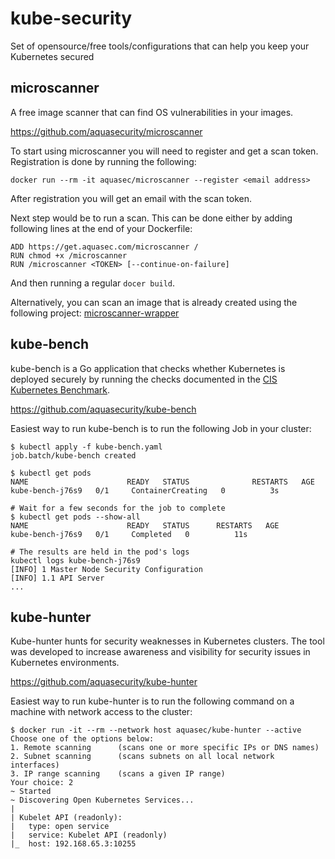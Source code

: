 # kube-security
Set of opensource/free tools/configurations that can help you keep your Kubernetes secured

## microscanner
A free image scanner that can find OS vulnerabilities in your images.

https://github.com/aquasecurity/microscanner

To start using microscanner you will need to register and get a scan token.
Registration is done by running the following:

```
docker run --rm -it aquasec/microscanner --register <email address>
```
After registration you will get an email with the scan token.

Next step would be to run a scan. This can be done either by adding following lines at the end of your Dockerfile:

```
ADD https://get.aquasec.com/microscanner /
RUN chmod +x /microscanner
RUN /microscanner <TOKEN> [--continue-on-failure]
```
And then running a regular ```docer build```.

Alternatively, you can scan an image that is already created using the following project:
[microscanner-wrapper](https://github.com/lukebond/microscanner-wrapper) 

## kube-bench
kube-bench is a Go application that checks whether Kubernetes is deployed securely by running the checks documented in the [CIS Kubernetes Benchmark](https://www.cisecurity.org/benchmark/kubernetes/).

https://github.com/aquasecurity/kube-bench

Easiest way to run kube-bench is to run the following Job in your cluster:

```
$ kubectl apply -f kube-bench.yaml
job.batch/kube-bench created

$ kubectl get pods
NAME                      READY   STATUS              RESTARTS   AGE
kube-bench-j76s9   0/1     ContainerCreating   0          3s

# Wait for a few seconds for the job to complete
$ kubectl get pods --show-all
NAME                      READY   STATUS      RESTARTS   AGE
kube-bench-j76s9   0/1     Completed   0          11s

# The results are held in the pod's logs
kubectl logs kube-bench-j76s9
[INFO] 1 Master Node Security Configuration
[INFO] 1.1 API Server
...
```

## kube-hunter
Kube-hunter hunts for security weaknesses in Kubernetes clusters. The tool was developed to increase awareness and visibility for security issues in Kubernetes environments. 

https://github.com/aquasecurity/kube-hunter

Easiest way to run kube-hunter is to run the following command on a machine with network access to the cluster:

```
$ docker run -it --rm --network host aquasec/kube-hunter --active
Choose one of the options below:
1. Remote scanning      (scans one or more specific IPs or DNS names)
2. Subnet scanning      (scans subnets on all local network interfaces)
3. IP range scanning    (scans a given IP range)
Your choice: 2
~ Started
~ Discovering Open Kubernetes Services...
|
| Kubelet API (readonly):
|   type: open service
|   service: Kubelet API (readonly)
|_  host: 192.168.65.3:10255
```
